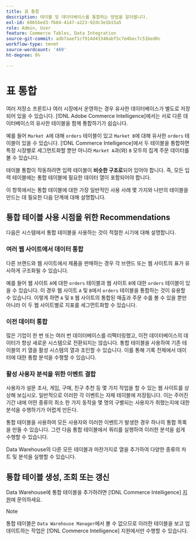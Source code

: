 ```yaml
---
title: 표 통합
description: 테이블 및 데이터베이스를 통합하는 방법을 알아봅니다.
exl-id: 6065bed3-fb84-4147-a223-92dc3e1b15a5
role: Admin, User
feature: Commerce Tables, Data Integration
source-git-commit: adb7aaef1cf914d43348abf5c7e4bec7c51bed0c
workflow-type: tm+mt
source-wordcount: '469'
ht-degree: 0%

---
```


# 표 통합

여러 저장소 프론트나 여러 시장에서 운영하는 경우 유사한 데이터베이스가 별도로 저장되어 있을 수 있습니다. [!DNL Adobe Commerce Intelligence]에서는 서로 다른 데이터베이스의 유사한 테이블을 함께 통합하기가 쉽습니다.

예를 들어 `Market A`에 대해 `orders` 테이블이 있고 `Market B`에 대해 유사한 `orders` 테이블이 있을 수 있습니다. [!DNL Commerce Intelligence]에서 두 테이블을 통합하면 특정 시장별로 세그먼트화할 뿐만 아니라 `Market A`과(와) `B` 모두의 집계 주문 데이터를 볼 수 있습니다.

테이블 통합이 작동하려면 입력 테이블이 **비슷한 구조로**&#x200B;되어 있어야 합니다. 즉, 모든 입력 테이블에는 통합 테이블에 필요한 데이터 열이 포함되어야 합니다.

이 항목에서는 통합 테이블에 대한 가장 일반적인 사용 사례 몇 가지와 나만의 테이블을 만드는 데 필요한 다음 단계에 대해 설명합니다.

## 통합 테이블 사용 시점을 위한 Recommendations

다음은 시스템에서 통합 테이블을 사용하는 것이 적절한 시기에 대해 설명합니다.

### 여러 웹 사이트에서 데이터 통합

다른 브랜드와 웹 사이트에서 제품을 판매하는 경우 각 브랜드 또는 웹 사이트의 표가 유사하게 구조화될 수 있습니다.

예를 들어 웹 사이트 `A`에 대한 `orders` 테이블과 웹 사이트 `B`에 대한 `orders` 테이블이 있을 수 있습니다. 이 경우 웹 사이트 `A` 및 `B`에서 `orders` 테이블을 통합하는 것이 유용할 수 있습니다. 이렇게 하면 `A` 및 `B` 웹 사이트의 통합된 매출과 주문 수를 볼 수 있을 뿐만 아니라 이 두 웹 사이트별로 지표를 세그먼트화할 수 있습니다.

### 이전 데이터 통합

많은 기업이 한 번 또는 여러 번 데이터베이스를 리팩터링했고, 이전 데이터베이스의 데이터가 항상 새로운 시스템으로 전환되지는 않습니다. 통합 테이블을 사용하여 기존 테이블의 키 열을 활성 시스템의 열과 조인할 수 있습니다. 이를 통해 기록 전체에서 데이터에 대한 통합 분석을 수행할 수 있습니다.

### 활성 사용자 분석을 위한 이벤트 결합

사용자가 설문 조사, 게임, 구매, 친구 추천 등 몇 가지 작업을 할 수 있는 웹 사이트를 상상해 보십시오. 일반적으로 이러한 각 이벤트는 자체 테이블에 저장됩니다. 이는 주어진 기간 내에 어떤 종류의 최소 한 가지 동작을 몇 명의 구별되는 사용자가 취했는지에 대한 분석을 수행하기가 어렵게 만든다.

통합 테이블을 사용하여 모든 사용자와 이러한 이벤트가 발생한 경우 하나의 통합 목록을 만들 수 있습니다. 그런 다음 통합 테이블에서 쿼리를 실행하여 이러한 분석을 쉽게 수행할 수 있습니다.

Data Warehouse의 다른 모든 테이블과 마찬가지로 열을 추가하여 다양한 종류의 차트 및 분석을 실행할 수 있습니다.

## 통합 테이블 생성, 조회 또는 갱신

Data Warehouse에 통합 테이블을 추가하려면 [!DNL Commerce Intelligence] [지원](../guide-overview.md#Submitting-a-Support-Ticket)에 문의하세요.

>[!NOTE]
>
>통합 테이블은 `Data Warehouse Manager`에서 볼 수 없으므로 이러한 테이블을 보고 업데이트하는 작업은 [!DNL Commerce Intelligence] 지원에서만 수행할 수 있습니다.
